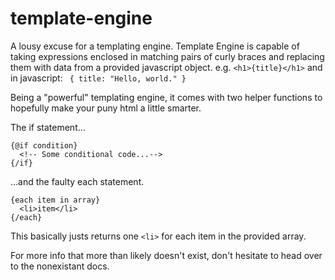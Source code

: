 # template-engine
A lousy excuse for a templating engine. Template Engine is capable of taking expressions enclosed in matching pairs of curly braces and replacing them with data from a provided javascript object. e.g.
```<h1>{title}</h1>``` and in javascript: ```
{
  title: "Hello, world."
}```

Being a "powerful" templating engine, it comes with two helper functions to hopefully make your puny html a little smarter. 

The if statement...
```
{@if condition}
  <!-- Some conditional code...-->
{/if}
```
...and the faulty each statement.
```
{each item in array}
  <li>item</li>
{/each}
```
This basically justs returns one ```<li>``` for each item in the provided array.

For more info that more than likely doesn't exist, don't hesitate to head over to the nonexistant docs. 
